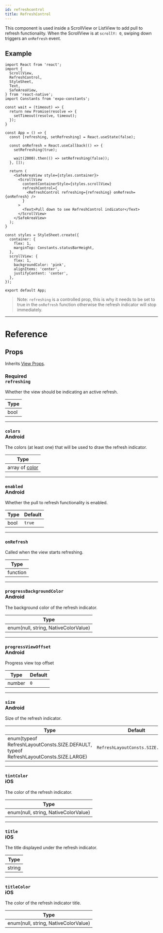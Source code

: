 ```yaml
---
id: refreshcontrol
title: RefreshControl
---
```


This component is used inside a ScrollView or ListView to add pull to refresh functionality. When the ScrollView is at `scrollY: 0`, swiping down triggers an `onRefresh` event.

## Example

```SnackPlayer name=RefreshControl&supportedPlatforms=ios,android
import React from 'react';
import {
  ScrollView,
  RefreshControl,
  StyleSheet,
  Text,
  SafeAreaView,
} from 'react-native';
import Constants from 'expo-constants';

const wait = (timeout) => {
  return new Promise(resolve => {
    setTimeout(resolve, timeout);
  });
}

const App = () => {
  const [refreshing, setRefreshing] = React.useState(false);

  const onRefresh = React.useCallback(() => {
    setRefreshing(true);

    wait(2000).then(() => setRefreshing(false));
  }, []);

  return (
    <SafeAreaView style={styles.container}>
      <ScrollView
        contentContainerStyle={styles.scrollView}
        refreshControl={
          <RefreshControl refreshing={refreshing} onRefresh={onRefresh} />
        }
      >
        <Text>Pull down to see RefreshControl indicator</Text>
      </ScrollView>
    </SafeAreaView>
  );
}

const styles = StyleSheet.create({
  container: {
    flex: 1,
    marginTop: Constants.statusBarHeight,
  },
  scrollView: {
    flex: 1,
    backgroundColor: 'pink',
    alignItems: 'center',
    justifyContent: 'center',
  },
});

export default App;
```

> Note: `refreshing` is a controlled prop, this is why it needs to be set to true in the `onRefresh` function otherwise the refresh indicator will stop immediately.

---

# Reference

## Props

Inherits [View Props](view.md#props).

### <div class="label required basic">Required</div>`refreshing`

Whether the view should be indicating an active refresh.

| Type |
| ---- |
| bool |

---

### `colors`<div class="label android">Android</div>

The colors (at least one) that will be used to draw the refresh indicator.

| Type                        |
| --------------------------- |
| array of [color](colors.md) |

---

### `enabled`<div class="label android">Android</div>

Whether the pull to refresh functionality is enabled.

| Type | Default |
| ---- | ------- |
| bool | `true`  |

---

### `onRefresh`

Called when the view starts refreshing.

| Type     |
| -------- |
| function |

---

### `progressBackgroundColor`<div class="label android">Android</div>

The background color of the refresh indicator.

| Type                                 |
| ------------------------------------ |
| enum(null, string, NativeColorValue) |

---

### `progressViewOffset`<div class="label android">Android</div>

Progress view top offset

| Type   | Default |
| ------ | ------- |
| number | `0`     |

---

### `size`<div class="label android">Android</div>

Size of the refresh indicator.

| Type                                                                                 | Default                            |
| ------------------------------------------------------------------------------------ | ---------------------------------- |
| enum(typeof RefreshLayoutConsts.SIZE.DEFAULT, typeof RefreshLayoutConsts.SIZE.LARGE) | `RefreshLayoutConsts.SIZE.DEFAULT` |

---

### `tintColor`<div class="label ios">iOS</div>

The color of the refresh indicator.

| Type                                 |
| ------------------------------------ |
| enum(null, string, NativeColorValue) |

---

### `title`<div class="label ios">iOS</div>

The title displayed under the refresh indicator.

| Type   |
| ------ |
| string |

---

### `titleColor`<div class="label ios">iOS</div>

The color of the refresh indicator title.

| Type                                 |
| ------------------------------------ |
| enum(null, string, NativeColorValue) |
